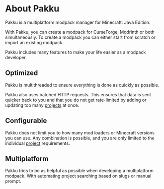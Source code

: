 # About Pakku

Pakku is a multiplatform modpack manager for Minecraft: Java Edition.

With Pakku, you can create a modpack for CurseForge, Modrinth or both simultaneously.
To create a modpack you can either start from scratch or import an existing modpack.

Pakku includes many features to make your life easier as a modpack developer.

## Optimized

Pakku is multithreaded to ensure everything is done as quickly as possible.

Pakku also uses batched HTTP requests. This ensures that data is sent quicker back to you
and that you do not get rate-limited by adding or updating too many 
[projects] at once.

## Configurable

Pakku does not limit you to how many mod loaders or Minecraft versions you can use.
Any combination is possible, and you are only limited to the individual [project] requirements.

## Multiplatform

Pakku tries to be as helpful as possible when developing a multiplatform modpack.
With automating project searching based on slugs or manual prompt.

[project]: Pakku-Terminology.md#project
[projects]: Pakku-Terminology.md#project
